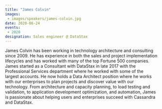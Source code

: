 ```yaml
---
title: "James Colvin"
images:
 - images/speakers/james-colvin.jpg
date: 2020-06-24
events:
 - 2020
designation: Sales engineer @ DataStax 
---
```


James Colvin has been working in technology architecture and consulting since 2009. He has experience in both the sales and project implementation lifecycles and has worked with many of the top Fortune 500 companies. James started as a Consultant with DataStax in late 2017 with the Professional Services department where he worked with some of the largest accounts. He now holds a Data Architect position where he works with our enterprises to plan projects and discover value with our technology. From architecture and capacity planning, to load testing and validation, to application development optimization, and automation, James is passionate about helping users and enterprises succeed with Cassandra and DataStax.